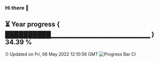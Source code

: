 ### Hi there 👋
⏳ Year progress { ██████████▁▁▁▁▁▁▁▁▁▁▁▁▁▁▁▁▁▁▁▁ } 34.39 %
---
⏰ Updated on Fri, 06 May 2022 12:10:56 GMT
![Progress Bar CI](https://github.com/Moyi321/Moyi321/workflows/Progress%20Bar%20CI/badge.svg)
